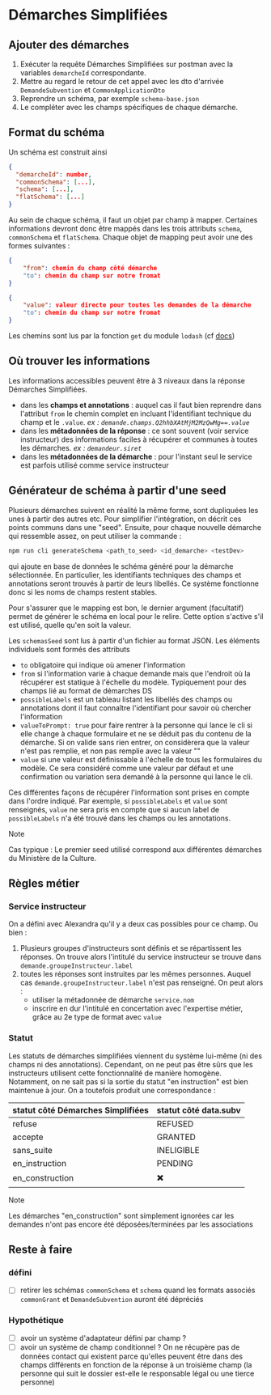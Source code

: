# Démarches Simplifiées

## Ajouter des démarches

1. Exécuter la requête Démarches Simplifiées sur postman avec la variables `demarcheId` correspondante.
2. Mettre au regard le retour de cet appel avec les dto d'arrivée `DemandeSubvention` et `CommonApplicationDto`
3. Reprendre un schéma, par exemple `schema-base.json`
4. Le compléter avec les champs spécifiques de chaque démarche.

## Format du schéma

Un schéma est construit ainsi

```json
{
  "demarcheId": number,
  "commonSchema": [...],
  "schema": [...],
  "flatSchema": [...]
}
```

Au sein de chaque schéma, il faut un objet par champ à mapper. Certaines informations devront donc être mappés dans les trois attributs `schema`, `commonSchema` et `flatSchema`. Chaque objet de mapping peut avoir une des formes suivantes :

```json
{
    "from": chemin du champ côté démarche
    "to": chemin du champ sur notre fromat
}
```

```json
{
    "value": valeur directe pour toutes les demandes de la démarche
    "to": chemin du champ sur notre fromat
}
```

Les chemins sont lus par la fonction `get` du module `lodash` (cf [docs](https://lodash.com/docs/4.17.15#get))

## Où trouver les informations

Les informations accessibles peuvent être à 3 niveaux dans la réponse Démarches Simplifiées.

- dans les **champs et annotations** : auquel cas il faut bien reprendre dans l'attribut `from` le chemin complet en incluant l'identifiant technique du champ et le `.value`. _ex : `demande.champs.Q2hhbXAtMjM2MzQwMg==.value`_
- dans les **métadonnées de la réponse** : ce sont souvent (voir service instructeur) des informations faciles à récupérer et communes à toutes les démarches. _ex : `demandeur.siret`_
- dans les **métadonnées de la démarche** : pour l'instant seul le service est parfois utilisé comme service instructeur

## Générateur de schéma à partir d'une seed

Plusieurs démarches suivent en réalité la même forme, sont dupliquées les unes à partir des autres etc. Pour simplifier l'intégration, on décrit ces points communs dans une "seed". Ensuite, pour chaque nouvelle démarche qui ressemble assez, on peut utiliser la commande :

```bash
npm run cli generateSchema <path_to_seed> <id_demarche> <testDev>
```

qui ajoute en base de données le schéma généré pour la démarche sélectionnée. En particulier, les identifiants techniques des champs et annotations seront trouvés à partir de leurs libellés. Ce système fonctionne donc si les noms de champs restent stables.

Pour s'assurer que le mapping est bon, le dernier argument (facultatif) permet de générer le schéma en local pour le relire. Cette option s'active s'il est utilisé, quelle qu'en soit la valeur.

Les `schemasSeed` sont lus à partir d'un fichier au format JSON. Les éléments individuels sont formés des attributs

- `to` obligatoire qui indique où amener l'information
- `from` si l'information varie à chaque demande mais que l'endroit où la récupérer est statique à l'échelle du modèle.
  Typiquement pour des champs lié au format de démarches DS
- `possibleLabels` est un tableau listant les libellés des champs ou annotations dont il faut connaître l'identifiant pour savoir où chercher l'information
- `valueToPrompt: true` pour faire rentrer à la personne qui lance le cli si elle change à chaque formulaire et ne se déduit pas du contenu de la démarche. Si on valide sans rien entrer, on considèrera que la valeur n'est pas remplie, et non pas remplie avec la valeur ""
- `value` si une valeur est définissable à l'échelle de tous les formulaires du modèle. Ce sera considéré comme une valeur par défaut et une confirmation ou variation sera demandé à la personne qui lance le cli.

Ces différentes façons de récupérer l'information sont prises en compte dans l'ordre indiqué. Par exemple, si `possibleLabels` et `value` sont renseignés, `value` ne sera pris en compte que si aucun label de `possibleLabels` n'a été trouvé dans les champs ou les annotations.

> [!NOTE]
> Cas typique : Le premier seed utilisé correspond aux différentes démarches du Ministère de la Culture.

## Règles métier

### Service instructeur

On a défini avec Alexandra qu'il y a deux cas possibles pour ce champ. Ou bien :

1. Plusieurs groupes d'instructeurs sont définis et se répartissent les réponses. On trouve alors l'intitulé du service instructeur se trouve dans `demande.groupeInstructeur.label`
2. toutes les réponses sont instruites par les mêmes personnes. Auquel cas `demande.groupeInstructeur.label` n'est pas renseigné. On peut alors :
    - utiliser la métadonnée de démarche `service.nom`
    - inscrire en dur l'intitulé en concertation avec l'expertise métier, grâce au 2e type de format avec `value`

### Statut

Les statuts de démarches simplifiées viennent du système lui-même (ni des champs ni des annotations). Cependant, on ne peut pas être sûrs que les instructeurs utilisent cette fonctionnalité de manière homogène. Notamment, on ne sait pas si la sortie du statut "en instruction" est bien maintenue à jour. On a toutefois produit une correspondance :

| statut côté Démarches Simplifiées | statut côté data.subv |
|-----------------------------------|-----------------------|
| refuse                            | REFUSED               |
| accepte                           | GRANTED               |
| sans_suite                        | INELIGIBLE            |
| en_instruction                    | PENDING               |
| en_construction                   | ✖️                    |

> [!NOTE]
> Les démarches "en_construction" sont simplement ignorées car les demandes n'ont pas encore été déposées/terminées par les associations

## Reste à faire

### défini

- [ ] retirer les schémas `commonSchema` et `schema` quand les formats associés `commonGrant` et `DemandeSubvention` auront été dépréciés

### Hypothétique

- [ ] avoir un système d'adaptateur défini par champ ?
- [ ] avoir un système de champ conditionnel ? On ne récupère pas de données contact qui existent parce qu'elles peuvent être dans des champs différents en fonction de la réponse à un troisième champ (la personne qui suit le dossier est-elle le responsable légal ou une tierce personne)
